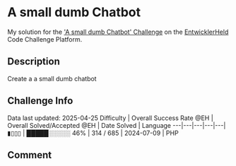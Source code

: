 # A small dumb Chatbot

My solution for the ['A small dumb Chatbot' Challenge](https://platform.entwicklerheld.de/challenge/a-small-dumb-chatbot?technology=PHP) on the [EntwicklerHeld](https://platform.entwicklerheld.de/) Code Challenge Platform.

## Description
Create a a small dumb chatbot

## Challenge Info
Data last updated: 2025-04-25
Difficulty | Overall Success Rate @EH | Overall Solved/Accepted @EH | Date Solved | Language
---|---|---|---|---|
▮▯▯▯ | █████░░░░░ 46% | 314 / 685 | 2024-07-09 | PHP

## Comment
